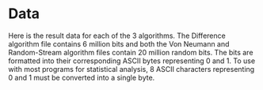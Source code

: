 # Data
Here is the result data for each of the 3 algorithms. The Difference algorithm file contains 6 million bits and both the Von Neumann and Random-Stream algorithm files contain 20 million random bits. The bits are formatted into their corresponding ASCII bytes representing 0 and 1. To use with most programs for statistical analysis, 8 ASCII characters representing 0 and 1 must be converted into a single byte.